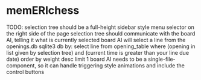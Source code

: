 # memERIchess
TODO:
	selection tree should be a full-height sidebar style menu selector on the right side of the page
	selection tree should communicate with the board AI, telling it what is currently selected
	board AI will select a line from the openings.db sqlite3 db by:
		select line from opening_table where (opening in list given by selection tree) and (current time is greater than your line due date) order by weight desc limit 1
	board AI needs to be a single-file-component, so it can handle triggering style animations and include the control buttons

